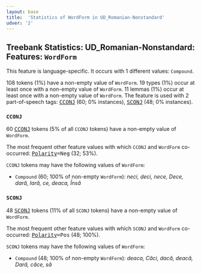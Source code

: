 ```yaml
---
layout: base
title:  'Statistics of WordForm in UD_Romanian-Nonstandard'
udver: '2'
---
```


## Treebank Statistics: UD_Romanian-Nonstandard: Features: `WordForm`

This feature is language-specific.
It occurs with 1 different values: `Compound`.

108 tokens (1%) have a non-empty value of `WordForm`.
19 types (1%) occur at least once with a non-empty value of `WordForm`.
11 lemmas (1%) occur at least once with a non-empty value of `WordForm`.
The feature is used with 2 part-of-speech tags: <tt><a href="ro_nonstandard-pos-CCONJ.html">CCONJ</a></tt> (60; 0% instances), <tt><a href="ro_nonstandard-pos-SCONJ.html">SCONJ</a></tt> (48; 0% instances).

### `CCONJ`

60 <tt><a href="ro_nonstandard-pos-CCONJ.html">CCONJ</a></tt> tokens (5% of all `CCONJ` tokens) have a non-empty value of `WordForm`.

The most frequent other feature values with which `CCONJ` and `WordForm` co-occurred: <tt><a href="ro_nonstandard-feat-Polarity.html">Polarity</a></tt><tt>=Neg</tt> (32; 53%).

`CCONJ` tokens may have the following values of `WordForm`:

* `Compound` (60; 100% of non-empty `WordForm`): <em>neci, deci, nece, Dece, dară, Iară, ce, deaca, Însă</em>

### `SCONJ`

48 <tt><a href="ro_nonstandard-pos-SCONJ.html">SCONJ</a></tt> tokens (11% of all `SCONJ` tokens) have a non-empty value of `WordForm`.

The most frequent other feature values with which `SCONJ` and `WordForm` co-occurred: <tt><a href="ro_nonstandard-feat-Polarity.html">Polarity</a></tt><tt>=Pos</tt> (48; 100%).

`SCONJ` tokens may have the following values of `WordForm`:

* `Compound` (48; 100% of non-empty `WordForm`): <em>deaca, Căci, dacă, deacă, Dară, căce, să</em>

